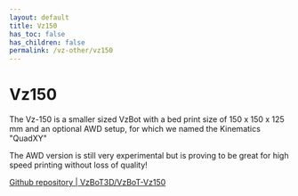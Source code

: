 ```yaml
---
layout: default
title: Vz150
has_toc: false
has_children: false
permalink: /vz-other/vz150
---
```


# Vz150

The Vz-150 is a smaller sized VzBot with a bed print size of 150 x 150 x 125 mm and an optional AWD setup, for which we named the Kinematics "QuadXY"

The AWD version is still very experimental but is proving to be great for high speed printing without loss of quality!

[Github repository | VzBoT3D/VzBoT-Vz150](https://github.com/VzBoT3D/VzBoT-Vz150)
